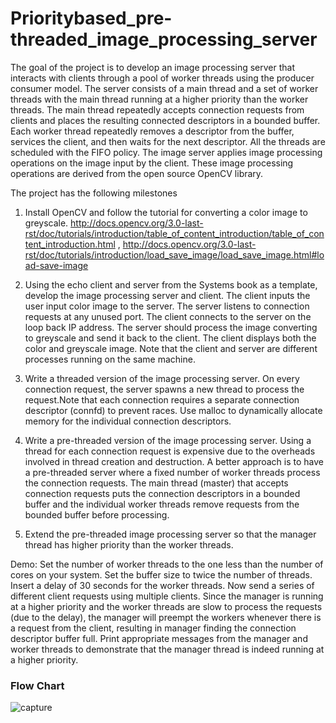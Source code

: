 # Prioritybased_pre-threaded_image_processing_server

The goal of the project is to develop an image processing server that interacts with clients through a pool of worker threads using the producer consumer model. The server consists of a main thread and a set of worker threads with the main thread running at a higher priority than the worker threads. The main thread repeatedly accepts connection requests from clients and places the resulting connected descriptors in a bounded buffer. Each worker thread repeatedly removes a descriptor from the buffer, services the client, and then waits for the next descriptor. All the threads are scheduled with the FIFO policy. The image server applies image processing operations on the image input by the client. These image processing operations are derived from the open source OpenCV library.

The project has the following milestones

1. Install OpenCV and follow the tutorial for converting a color image to greyscale. http://docs.opencv.org/3.0-last-rst/doc/tutorials/introduction/table_of_content_introduction/table_of_content_introduction.html , http://docs.opencv.org/3.0-last-rst/doc/tutorials/introduction/load_save_image/load_save_image.html#load-save-image

2. Using the echo client and server from the Systems book as a template, develop the image processing server and client. The client inputs the user input color image to the server. The server listens to connection requests at any unused port. The client connects to the server on the loop back IP address. The server should process the image converting to greyscale and send it back to the client. The client displays both the color and greyscale image. Note that the client and server are different processes running on the same machine.

3. Write a threaded version of the image processing server. On every connection request, the server spawns a new thread to process the request.Note that each connection requires a separate connection descriptor (connfd) to prevent races. Use malloc to dynamically allocate memory for the individual connection descriptors.

4. Write a pre-threaded version of the image processing server. Using a thread for each connection request is expensive due to the overheads involved in thread creation and destruction. A better approach is to have a pre-threaded server where a fixed number of worker threads process the connection requests. The main thread (master) that accepts connection requests puts the connection descriptors in a bounded buffer and the individual worker threads remove requests from the bounded buffer before processing.

5. Extend the pre-threaded image processing server so that the manager thread has higher priority than the worker threads.

Demo: Set the number of worker threads to the one less than the number of cores on your system. Set the buffer size to twice the number of threads. Insert a delay of 30 seconds for the worker threads. Now send a series of different client requests using multiple clients. Since the manager is running at a higher priority and the worker threads are slow to process the requests (due to the delay), the manager will preempt the workers whenever there is a request from the client, resulting in manager finding the connection descriptor buffer full. Print appropriate messages from the manager and worker threads to demonstrate that the manager thread is indeed running at a higher priority.

### Flow Chart

![capture](https://user-images.githubusercontent.com/34761404/48585602-1b76b580-e8fb-11e8-9630-725f4147b713.JPG)
